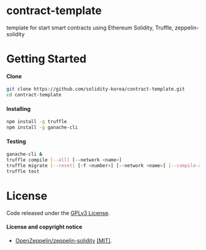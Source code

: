 # contract-template

template for start smart contracts using Ethereum Solidity, Truffle, zeppelin-solidity

# Getting Started

#### Clone

```sh
git clone https://github.com/solidity-korea/contract-template.git
cd contract-template
```

#### Installing

```sh
npm install -g truffle
npm install -g ganache-cli
```

#### Testing

```sh
ganache-cli &
truffle compile [--all] [--network <name>]
truffle migrate [--reset] [-f <number>] [--network <name>] [--compile-all] [--verbose-rpc]
truffle test
```



# License

Code released under the [GPLv3 License](https://github.com/LanguageToken/smart-contracts/blob/master/LICENSE).

#### License and copyright notice

- [OpenZeppelin/zeppelin-solidity](https://github.com/OpenZeppelin/zeppelin-solidity) [[MIT]](https://github.com/OpenZeppelin/zeppelin-solidity/blob/master/LICENSE).